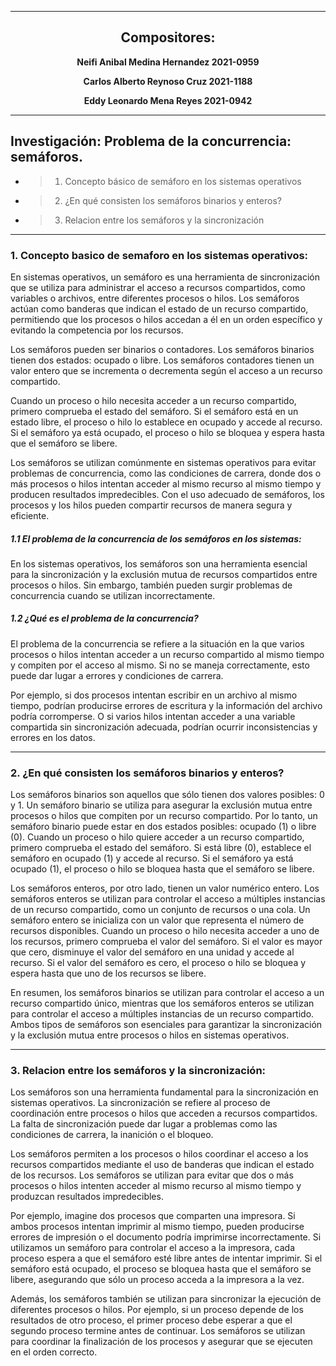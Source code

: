 ___
## <center> Compositores: </center>
**<center>Neifi Anibal Medina Hernandez 2021-0959</center>**

**<center>Carlos Alberto Reynoso Cruz 2021-1188</center>**

**<center>Eddy Leonardo Mena Reyes  2021-0942</center>**
___

## Investigación: Problema de la concurrencia: semáforos.
- > 1. Concepto básico de semáforo en los sistemas operativos
- > 2. ¿En qué consisten los semáforos binarios y enteros?
- > 3. Relacion entre los semáforos y la sincronización
___

### 1. Concepto basico de semaforo en los sistemas operativos:
En sistemas operativos, un semáforo es una herramienta de sincronización que se utiliza para administrar el acceso a recursos compartidos, como variables o archivos, entre diferentes procesos o hilos. Los semáforos actúan como banderas que indican el estado de un recurso compartido, permitiendo que los procesos o hilos accedan a él en un orden específico y evitando la competencia por los recursos.

Los semáforos pueden ser binarios o contadores. Los semáforos binarios tienen dos estados: ocupado o libre. Los semáforos contadores tienen un valor entero que se incrementa o decrementa según el acceso a un recurso compartido.

Cuando un proceso o hilo necesita acceder a un recurso compartido, primero comprueba el estado del semáforo. Si el semáforo está en un estado libre, el proceso o hilo lo establece en ocupado y accede al recurso. Si el semáforo ya está ocupado, el proceso o hilo se bloquea y espera hasta que el semáforo se libere.

Los semáforos se utilizan comúnmente en sistemas operativos para evitar problemas de concurrencia, como las condiciones de carrera, donde dos o más procesos o hilos intentan acceder al mismo recurso al mismo tiempo y producen resultados impredecibles. Con el uso adecuado de semáforos, los procesos y los hilos pueden compartir recursos de manera segura y eficiente.

##### _1.1 El problema de la concurrencia de los semáforos en los sistemas_:

En los sistemas operativos, los semáforos son una herramienta esencial para la sincronización y la exclusión mutua de recursos compartidos entre procesos o hilos. Sin embargo, también pueden surgir problemas de concurrencia cuando se utilizan incorrectamente.

##### _1.2 ¿Qué es el problema de la concurrencia?_

El problema de la concurrencia se refiere a la situación en la que varios procesos o hilos intentan acceder a un recurso compartido al mismo tiempo y compiten por el acceso al mismo. Si no se maneja correctamente, esto puede dar lugar a errores y condiciones de carrera.

Por ejemplo, si dos procesos intentan escribir en un archivo al mismo tiempo, podrían producirse errores de escritura y la información del archivo podría corromperse. O si varios hilos intentan acceder a una variable compartida sin sincronización adecuada, podrían ocurrir inconsistencias y errores en los datos.
___

### 2. ¿En qué consisten los semáforos binarios y enteros?

Los semáforos binarios son aquellos que sólo tienen dos valores posibles: 0 y 1. Un semáforo binario se utiliza para asegurar la exclusión mutua entre procesos o hilos que compiten por un recurso compartido. Por lo tanto, un semáforo binario puede estar en dos estados posibles: ocupado (1) o libre (0). Cuando un proceso o hilo quiere acceder a un recurso compartido, primero comprueba el estado del semáforo. Si está libre (0), establece el semáforo en ocupado (1) y accede al recurso. Si el semáforo ya está ocupado (1), el proceso o hilo se bloquea hasta que el semáforo se libere.

Los semáforos enteros, por otro lado, tienen un valor numérico entero. Los semáforos enteros se utilizan para controlar el acceso a múltiples instancias de un recurso compartido, como un conjunto de recursos o una cola. Un semáforo entero se inicializa con un valor que representa el número de recursos disponibles. Cuando un proceso o hilo necesita acceder a uno de los recursos, primero comprueba el valor del semáforo. Si el valor es mayor que cero, disminuye el valor del semáforo en una unidad y accede al recurso. Si el valor del semáforo es cero, el proceso o hilo se bloquea y espera hasta que uno de los recursos se libere.

En resumen, los semáforos binarios se utilizan para controlar el acceso a un recurso compartido único, mientras que los semáforos enteros se utilizan para controlar el acceso a múltiples instancias de un recurso compartido. Ambos tipos de semáforos son esenciales para garantizar la sincronización y la exclusión mutua entre procesos o hilos en sistemas operativos.
___

### 3. Relacion entre los semáforos y la sincronización:

Los semáforos son una herramienta fundamental para la sincronización en sistemas operativos. La sincronización se refiere al proceso de coordinación entre procesos o hilos que acceden a recursos compartidos. La falta de sincronización puede dar lugar a problemas como las condiciones de carrera, la inanición o el bloqueo.

Los semáforos permiten a los procesos o hilos coordinar el acceso a los recursos compartidos mediante el uso de banderas que indican el estado de los recursos. Los semáforos se utilizan para evitar que dos o más procesos o hilos intenten acceder al mismo recurso al mismo tiempo y produzcan resultados impredecibles.

Por ejemplo, imagine dos procesos que comparten una impresora. Si ambos procesos intentan imprimir al mismo tiempo, pueden producirse errores de impresión o el documento podría imprimirse incorrectamente. Si utilizamos un semáforo para controlar el acceso a la impresora, cada proceso espera a que el semáforo esté libre antes de intentar imprimir. Si el semáforo está ocupado, el proceso se bloquea hasta que el semáforo se libere, asegurando que sólo un proceso acceda a la impresora a la vez.

Además, los semáforos también se utilizan para sincronizar la ejecución de diferentes procesos o hilos. Por ejemplo, si un proceso depende de los resultados de otro proceso, el primer proceso debe esperar a que el segundo proceso termine antes de continuar. Los semáforos se utilizan para coordinar la finalización de los procesos y asegurar que se ejecuten en el orden correcto.
